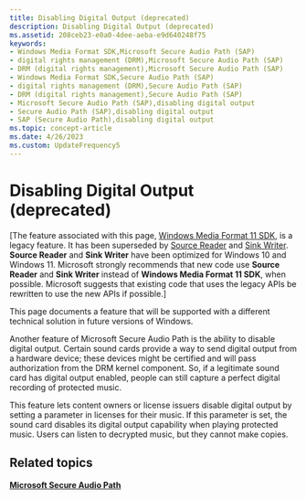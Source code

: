 ```yaml
---
title: Disabling Digital Output (deprecated)
description: Disabling Digital Output (deprecated)
ms.assetid: 208ceb23-e0a0-4dee-aeba-e9d640248f75
keywords:
- Windows Media Format SDK,Microsoft Secure Audio Path (SAP)
- digital rights management (DRM),Microsoft Secure Audio Path (SAP)
- DRM (digital rights management),Microsoft Secure Audio Path (SAP)
- Windows Media Format SDK,Secure Audio Path (SAP)
- digital rights management (DRM),Secure Audio Path (SAP)
- DRM (digital rights management),Secure Audio Path (SAP)
- Microsoft Secure Audio Path (SAP),disabling digital output
- Secure Audio Path (SAP),disabling digital output
- SAP (Secure Audio Path),disabling digital output
ms.topic: concept-article
ms.date: 4/26/2023
ms.custom: UpdateFrequency5
---
```


# Disabling Digital Output (deprecated)

\[The feature associated with this page, [Windows Media Format 11 SDK](/windows/win32/wmformat/windows-media-format-11-sdk), is a legacy feature. It has been superseded by [Source Reader](/windows/win32/medfound/source-reader) and [Sink Writer](/windows/win32/medfound/sink-writer). **Source Reader** and **Sink Writer** have been optimized for Windows 10 and Windows 11. Microsoft strongly recommends that new code use **Source Reader** and **Sink Writer** instead of **Windows Media Format 11 SDK**, when possible. Microsoft suggests that existing code that uses the legacy APIs be rewritten to use the new APIs if possible.\]

This page documents a feature that will be supported with a different technical solution in future versions of Windows.

Another feature of Microsoft Secure Audio Path is the ability to disable digital output. Certain sound cards provide a way to send digital output from a hardware device; these devices might be certified and will pass authorization from the DRM kernel component. So, if a legitimate sound card has digital output enabled, people can still capture a perfect digital recording of protected music.

This feature lets content owners or license issuers disable digital output by setting a parameter in licenses for their music. If this parameter is set, the sound card disables its digital output capability when playing protected music. Users can listen to decrypted music, but they cannot make copies.

## Related topics

<dl> <dt>

[**Microsoft Secure Audio Path**](microsoft-secure-audio-path--deprecated.md)
</dt> </dl>

 

 




